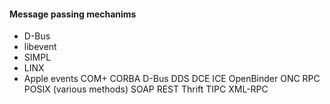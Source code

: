 #### Message passing mechanims
- D-Bus 
- libevent 
- SIMPL 
- LINX
- Apple events COM+ CORBA D-Bus DDS DCE ICE OpenBinder ONC RPC POSIX (various methods) SOAP REST Thrift TIPC XML-RPC

